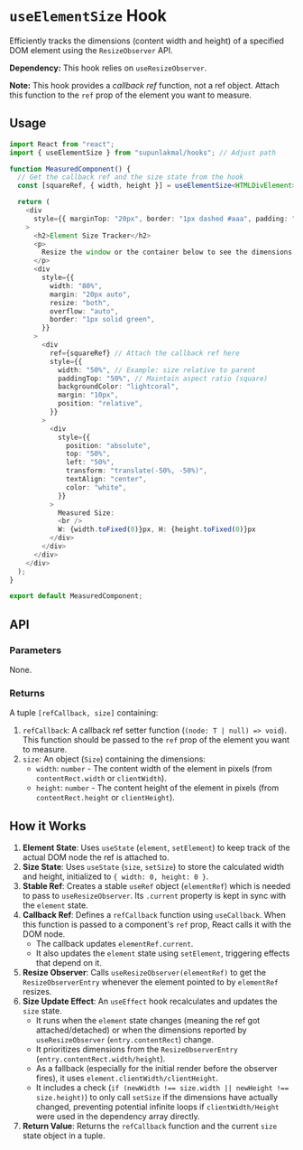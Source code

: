 # `useElementSize` Hook

Efficiently tracks the dimensions (content width and height) of a specified DOM element using the `ResizeObserver` API.

**Dependency:** This hook relies on `useResizeObserver`.

**Note:** This hook provides a _callback ref_ function, not a ref object. Attach this function to the `ref` prop of the element you want to measure.

## Usage

```typescript
import React from "react";
import { useElementSize } from "supunlakmal/hooks"; // Adjust path

function MeasuredComponent() {
  // Get the callback ref and the size state from the hook
  const [squareRef, { width, height }] = useElementSize<HTMLDivElement>();

  return (
    <div
      style={{ marginTop: "20px", border: "1px dashed #aaa", padding: "15px" }}
    >
      <h2>Element Size Tracker</h2>
      <p>
        Resize the window or the container below to see the dimensions change.
      </p>
      <div
        style={{
          width: "80%",
          margin: "20px auto",
          resize: "both",
          overflow: "auto",
          border: "1px solid green",
        }}
      >
        <div
          ref={squareRef} // Attach the callback ref here
          style={{
            width: "50%", // Example: size relative to parent
            paddingTop: "50%", // Maintain aspect ratio (square)
            backgroundColor: "lightcoral",
            margin: "10px",
            position: "relative",
          }}
        >
          <div
            style={{
              position: "absolute",
              top: "50%",
              left: "50%",
              transform: "translate(-50%, -50%)",
              textAlign: "center",
              color: "white",
            }}
          >
            Measured Size:
            <br />
            W: {width.toFixed(0)}px, H: {height.toFixed(0)}px
          </div>
        </div>
      </div>
    </div>
  );
}

export default MeasuredComponent;
```

## API

### Parameters

None.

### Returns

A tuple `[refCallback, size]` containing:

1.  `refCallback`: A callback ref setter function (`(node: T | null) => void`). This function should be passed to the `ref` prop of the element you want to measure.
2.  `size`: An object (`Size`) containing the dimensions:
    - `width`: `number` - The content width of the element in pixels (from `contentRect.width` or `clientWidth`).
    - `height`: `number` - The content height of the element in pixels (from `contentRect.height` or `clientHeight`).

## How it Works

1.  **Element State**: Uses `useState` (`element`, `setElement`) to keep track of the actual DOM node the ref is attached to.
2.  **Size State**: Uses `useState` (`size`, `setSize`) to store the calculated width and height, initialized to `{ width: 0, height: 0 }`.
3.  **Stable Ref**: Creates a stable `useRef` object (`elementRef`) which is needed to pass to `useResizeObserver`. Its `.current` property is kept in sync with the `element` state.
4.  **Callback Ref**: Defines a `refCallback` function using `useCallback`. When this function is passed to a component's `ref` prop, React calls it with the DOM node.
    - The callback updates `elementRef.current`.
    - It also updates the `element` state using `setElement`, triggering effects that depend on it.
5.  **Resize Observer**: Calls `useResizeObserver(elementRef)` to get the `ResizeObserverEntry` whenever the element pointed to by `elementRef` resizes.
6.  **Size Update Effect**: An `useEffect` hook recalculates and updates the `size` state.
    - It runs when the `element` state changes (meaning the ref got attached/detached) or when the dimensions reported by `useResizeObserver` (`entry.contentRect`) change.
    - It prioritizes dimensions from the `ResizeObserverEntry` (`entry.contentRect.width/height`).
    - As a fallback (especially for the initial render before the observer fires), it uses `element.clientWidth/clientHeight`.
    - It includes a check (`if (newWidth !== size.width || newHeight !== size.height)`) to only call `setSize` if the dimensions have actually changed, preventing potential infinite loops if `clientWidth/Height` were used in the dependency array directly.
7.  **Return Value**: Returns the `refCallback` function and the current `size` state object in a tuple.
